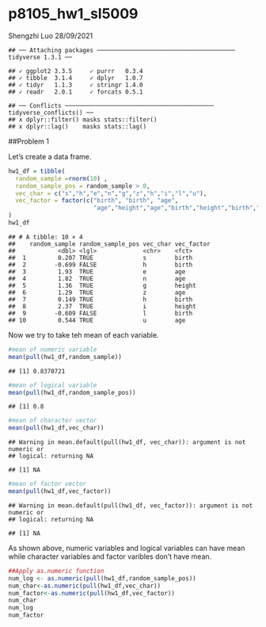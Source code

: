 p8105\_hw1\_sl5009
================
Shengzhi Luo
28/09/2021

    ## ── Attaching packages ─────────────────────────────────────── tidyverse 1.3.1 ──

    ## ✓ ggplot2 3.3.5     ✓ purrr   0.3.4
    ## ✓ tibble  3.1.4     ✓ dplyr   1.0.7
    ## ✓ tidyr   1.1.3     ✓ stringr 1.4.0
    ## ✓ readr   2.0.1     ✓ forcats 0.5.1

    ## ── Conflicts ────────────────────────────────────────── tidyverse_conflicts() ──
    ## x dplyr::filter() masks stats::filter()
    ## x dplyr::lag()    masks stats::lag()

\#\#Problem 1

Let’s create a data frame.

``` r
hw1_df = tibble(
  random_sample =rnorm(10) ,
  random_sample_pos = random_sample > 0,
  vec_char = c("s","h","e","n","g","z","h","i","l","u"),
  vec_factor = factor(c("birth", "birth", "age",
                        "age","height","age","birth","height","birth","age"))
)
hw1_df
```

    ## # A tibble: 10 × 4
    ##    random_sample random_sample_pos vec_char vec_factor
    ##            <dbl> <lgl>             <chr>    <fct>     
    ##  1         0.207 TRUE              s        birth     
    ##  2        -0.699 FALSE             h        birth     
    ##  3         1.93  TRUE              e        age       
    ##  4         1.82  TRUE              n        age       
    ##  5         1.36  TRUE              g        height    
    ##  6         1.29  TRUE              z        age       
    ##  7         0.149 TRUE              h        birth     
    ##  8         2.37  TRUE              i        height    
    ##  9        -0.609 FALSE             l        birth     
    ## 10         0.544 TRUE              u        age

Now we try to take teh mean of each variable.

``` r
#mean of numeric variable
mean(pull(hw1_df,random_sample))
```

    ## [1] 0.8370721

``` r
#mean of logical variable
mean(pull(hw1_df,random_sample_pos))
```

    ## [1] 0.8

``` r
#mean of character vector
mean(pull(hw1_df,vec_char))
```

    ## Warning in mean.default(pull(hw1_df, vec_char)): argument is not numeric or
    ## logical: returning NA

    ## [1] NA

``` r
#mean of factor vector
mean(pull(hw1_df,vec_factor))
```

    ## Warning in mean.default(pull(hw1_df, vec_factor)): argument is not numeric or
    ## logical: returning NA

    ## [1] NA

As shown above, numeric variables and logical variables can have mean
while character variables and factor varibles don’t have mean.

``` r
##Apply as.numeric function
num_log <- as.numeric(pull(hw1_df,random_sample_pos))
num_char<-as.numeric(pull(hw1_df,vec_char))
num_factor<-as.numeric(pull(hw1_df,vec_factor))
num_char
num_log
num_factor
```
